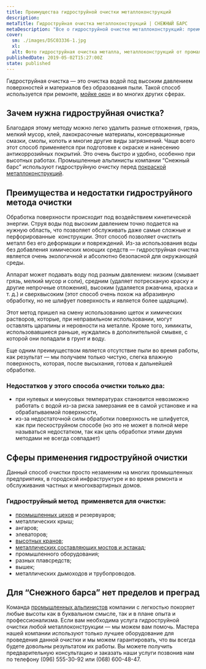 ```yaml
---
title: Преимущества гидроструйной очистки металлоконструкций
description:
metaTitle: Гидроструйная очистка металлоконструкций | СНЕЖНЫЙ БАРС
metaDescription: "Все о гидроструйной очистке металлоконструкций: преимущества, сферы применения от профессионалов промальпа \"Снежный Барс\""
cover:
  sm: ./images/DSC03336-1.jpg
  xl: 
  alt: Фото гидроструйная очистка металла, металлоконструкций от промальпинистов "Снежный Барс"
publishedDate: 2019-05-02T15:27:00Z
state: published    
---
```

Гидроструйная очистка — это очистка водой под высоким давлением поверхностей и материалов без образования пыли. Такой способ используется при ремонте, [мойке окон](/moika-okon) и во многих других сферах.

## Зачем нужна гидроструйная очистка?

Благодаря этому методу можно легко удалить разные отложения, грязь, мелкий мусор, клей, лакокрасочные материалы, консервационные смазки, смолы, копоть и многие другие виды загрязнений. Чаще всего этот способ применяется при подготовке к окраске и нанесению антикоррозийных покрытий. Это очень быстро и удобно, особенно при высотных работах. Промышленные альпинисты компании “Снежный барс” используют гидроструйную очистку перед [покраской металлоконструкций](/pokraska-metalla).

## Преимущества и недостатки гидроструйного метода очистки

Обработка поверхности происходит под воздействием кинетической энергии. Струя воды под высоким давлением точно подается на нужную область, что позволяет обслуживать даже самые сложные и перфорированные  конструкции. Этот способ позволяет очистить металл без его деформации и повреждений. Из-за использования воды без добавления химических моющих средств — гидроструйная очистка является очень экологичной и абсолютно безопасной для окружающей среды.

Аппарат может подавать воду под разным давлением: низким (смывает грязь, мелкий мусор и соли), средним (удаляет потресканую краску и другие непрочные отложения), высоким (удаляется ржавчина, краска и т. д.) и сверхвысоким (этот способ очень похож на абразивную обработку, но не шлифует поверхность и является более щадящим).

Этот метод пришел на смену использованию щеток и химических растворов, которые, при неправильном использовании, могут оставлять царапины и неровности на металле. Кроме того, химикаты, использовавшиеся раньше, нуждались в дополнительной смывке, с которой они попадали в грунт и воду.  

Еще одним преимуществом является отсутствие пыли во время работы, как результат — мы получаем только чистую, слегка влажную поверхность, которая, после высыхания, готова к дальнейшей обработке.

### Недостатков у этого способа очистки только два:

- при нулевых и минусовых температурах становится невозможно работать с водой из-за риска замерзания ее в самой установке и на обрабатываемой поверхности,
- из-за недостаточной силы обработки поверхность не шлифуется, как при пескоструйном способе (но это не может в полной мере называться недостатком, так как цель обработки этими двумя методами не всегда совпадает)

## Сферы применения гидроструйной очистки

Данный способ очистки просто незаменим на многих промышленных предприятиях, в городской инфраструктуре и во время ремонта и обслуживания частных и многоквартирных домов.

### Гидроструйный метод  применяется для очистки:

- [промышленных цехов](/elevatory-promyshlennye-cexa) и резервуаров;
- металлических крыш;
- ангаров;
- элеваторов;
- [высотных кранов](/krany-kozlovye-mostovye-portovye);
- [металлических составляющих мостов и эстакад](/puteprovody-mosty-i-estakady);
- промышленного оборудования;
- разных плавсредств;
- вышек;
- металлических дымоходов и трубопроводов.

## Для “Снежного барса” нет пределов и преград

Команда [промышленных альпинистов](/) компании с легкостью покоряет любые высоты как в буквальном смысле, так и в плане опыта и профессионализма. Если вам необходима услуга гидроструйной очистки любой металлоконструкции — мы можем вам помочь. Мастера нашей компании используют только лучшее оборудование для проведения данной очистки и мы можем гарантировать, что вы всегда будете довольны результатом их работы. Вы можете получить предварительную консультацию и заказать наши услуги позвонив нам по телефону (096) 555-30-92 или (068) 600-48-47.

